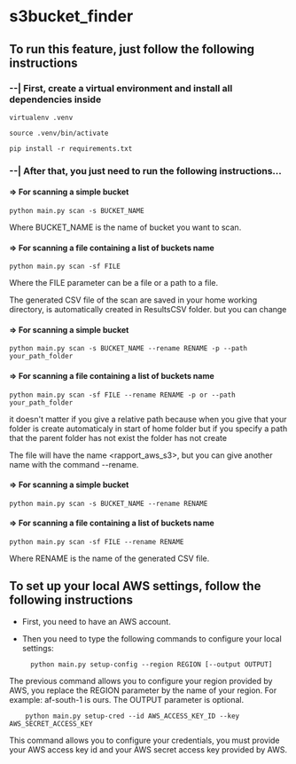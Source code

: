 # s3bucket_finder

## To run this feature, just follow the following instructions

### --| First, create a virtual environment and install all dependencies inside

    virtualenv .venv

    source .venv/bin/activate

    pip install -r requirements.txt

### --| After that, you just need to run the following instructions...

#### => For scanning a simple bucket

    python main.py scan -s BUCKET_NAME

Where BUCKET_NAME is the name of bucket you want to scan.

#### => For scanning a file containing a list of buckets name

    python main.py scan -sf FILE

Where the FILE parameter can be a file or a path to a file.

The generated CSV file of the scan are saved in your home working directory, is automatically created in ResultsCSV folder.
but you can change 
    
  
#### => For scanning a simple bucket

    python main.py scan -s BUCKET_NAME --rename RENAME -p --path your_path_folder

#### => For scanning a file containing a list of buckets name

    python main.py scan -sf FILE --rename RENAME -p or --path your_path_folder

it doesn't matter if you give a relative path because when you give that your folder is create automaticaly in start of 
home folder but if you specify a path that the parent folder has not exist the folder has not create


The file will have the name <rapport_aws_s3>, but you can give another name with the command --rename.


#### => For scanning a simple bucket

    python main.py scan -s BUCKET_NAME --rename RENAME

#### => For scanning a file containing a list of buckets name

    python main.py scan -sf FILE --rename RENAME

Where RENAME is the name of the generated CSV file.

## To set up your local AWS settings, follow the following instructions

* First, you need to have an AWS account.
* Then you need to type the following commands to configure your local settings:

        python main.py setup-config --region REGION [--output OUTPUT]

The previous command allows you to configure your region provided by AWS, you replace the REGION parameter by the name
of your region. For example: af-south-1 is ours. The OUTPUT parameter is optional.

        python main.py setup-cred --id AWS_ACCESS_KEY_ID --key AWS_SECRET_ACCESS_KEY

This command allows you to configure your credentials, you must provide your AWS access key id and your AWS secret
access key provided by AWS.
